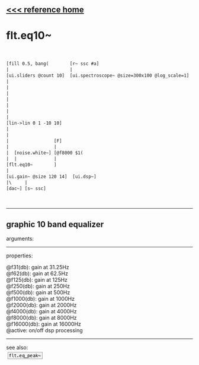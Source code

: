 [<<< reference home](ceammc_lib.md)
---

# flt.eq10~

```


[fill 0.5, bang(        [r~ ssc #a]
|                       |
[ui.sliders @count 10]  [ui.spectroscope~ @size=300x100 @log_scale=1]
|
|
|
|
|
|
|
[lin->lin 0 1 -10 10]
|
|
|                 [F]
|                 |
|  [noise.white~] [@f8000 $1(
|  |              |
[flt.eq10~        ]
|
[ui.gain~ @size 120 14]  [ui.dsp~]
|\     |
[dac~] [s~ ssc]

            
```
---
graphic 10 band equalizer
---
arguments:


---
properties:

@f31(db): gain at 31.25Hz<br>
@f62(db): gain at 62.5Hz<br>
@f125(db): gain at 125Hz<br>
@f250(db): gain at 250Hz<br>
@f500(db): gain at 500Hz<br>
@f1000(db): gain at 1000Hz<br>
@f2000(db): gain at 2000Hz<br>
@f4000(db): gain at 4000Hz<br>
@f8000(db): gain at 8000Hz<br>
@f16000(db): gain at 16000Hz<br>
@active: on/off dsp
            processing<br>

---
see also:<br>
[![flt.eq_peak~](img/object_flt.eq_peak~.png)](flt.eq_peak~.md)
